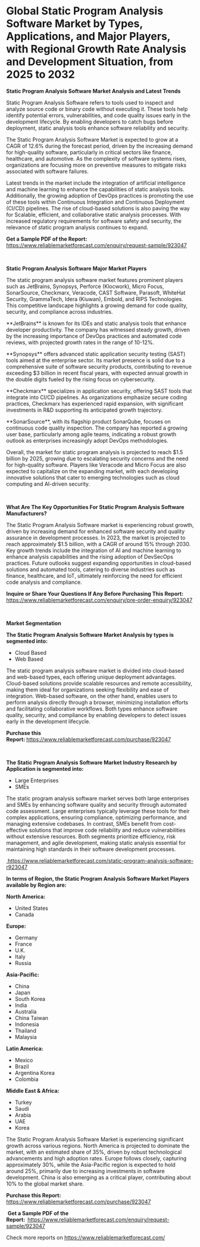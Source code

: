 <p><h1>Global Static Program Analysis Software Market by Types, Applications, and Major Players, with Regional Growth Rate Analysis and Development Situation, from 2025 to 2032</h1></p><p><strong>Static Program Analysis Software Market Analysis and Latest Trends</strong></p>
<p><p>Static Program Analysis Software refers to tools used to inspect and analyze source code or binary code without executing it. These tools help identify potential errors, vulnerabilities, and code quality issues early in the development lifecycle. By enabling developers to catch bugs before deployment, static analysis tools enhance software reliability and security.</p><p>The Static Program Analysis Software Market is expected to grow at a CAGR of 12.6% during the forecast period, driven by the increasing demand for high-quality software, particularly in critical sectors like finance, healthcare, and automotive. As the complexity of software systems rises, organizations are focusing more on preventive measures to mitigate risks associated with software failures.</p><p>Latest trends in the market include the integration of artificial intelligence and machine learning to enhance the capabilities of static analysis tools. Additionally, the growing adoption of DevOps practices is promoting the use of these tools within Continuous Integration and Continuous Deployment (CI/CD) pipelines. The rise of cloud-based solutions is also paving the way for Scalable, efficient, and collaborative static analysis processes. With increased regulatory requirements for software safety and security, the relevance of static program analysis continues to expand.</p></p>
<p><strong>Get a Sample PDF of the Report:&nbsp;</strong> <a href="https://www.reliablemarketforecast.com/enquiry/request-sample/923047?utm_campaign=2449&utm_medium=2&utm_source=Github&utm_content=ia&utm_term=07032025&utm_id=static-program-analysis-software">https://www.reliablemarketforecast.com/enquiry/request-sample/923047</a></p>
<p>&nbsp;</p>
<p><strong>Static Program Analysis Software Major Market Players</strong></p>
<p><p>The static program analysis software market features prominent players such as JetBrains, Synopsys, Perforce (Klocwork), Micro Focus, SonarSource, Checkmarx, Veracode, CAST Software, Parasoft, WhiteHat Security, GrammaTech, Idera (Kiuwan), Embold, and RIPS Technologies. This competitive landscape highlights a growing demand for code quality, security, and compliance across industries.</p><p>**JetBrains** is known for its IDEs and static analysis tools that enhance developer productivity. The company has witnessed steady growth, driven by the increasing importance of DevOps practices and automated code reviews, with projected growth rates in the range of 10-12%.</p><p>**Synopsys** offers advanced static application security testing (SAST) tools aimed at the enterprise sector. Its market presence is solid due to a comprehensive suite of software security products, contributing to revenue exceeding $3 billion in recent fiscal years, with expected annual growth in the double digits fueled by the rising focus on cybersecurity.</p><p>**Checkmarx** specializes in application security, offering SAST tools that integrate into CI/CD pipelines. As organizations emphasize secure coding practices, Checkmarx has experienced rapid expansion, with significant investments in R&D supporting its anticipated growth trajectory.</p><p>**SonarSource**, with its flagship product SonarQube, focuses on continuous code quality inspection. The company has reported a growing user base, particularly among agile teams, indicating a robust growth outlook as enterprises increasingly adopt DevOps methodologies.</p><p>Overall, the market for static program analysis is projected to reach $1.5 billion by 2025, growing due to escalating security concerns and the need for high-quality software. Players like Veracode and Micro Focus are also expected to capitalize on the expanding market, with each developing innovative solutions that cater to emerging technologies such as cloud computing and AI-driven security.</p></p>
<p>&nbsp;</p>
<p><strong>What Are The Key Opportunities For Static Program Analysis Software Manufacturers?</strong></p>
<p><p>The Static Program Analysis Software market is experiencing robust growth, driven by increasing demand for enhanced software security and quality assurance in development processes. In 2023, the market is projected to reach approximately $1.5 billion, with a CAGR of around 15% through 2030. Key growth trends include the integration of AI and machine learning to enhance analysis capabilities and the rising adoption of DevSecOps practices. Future outlooks suggest expanding opportunities in cloud-based solutions and automated tools, catering to diverse industries such as finance, healthcare, and IoT, ultimately reinforcing the need for efficient code analysis and compliance.</p></p>
<p><strong>Inquire or Share Your Questions If Any Before Purchasing This Report:</strong> <a href="https://www.reliablemarketforecast.com/enquiry/pre-order-enquiry/923047?utm_campaign=2449&utm_medium=2&utm_source=Github&utm_content=ia&utm_term=07032025&utm_id=static-program-analysis-software">https://www.reliablemarketforecast.com/enquiry/pre-order-enquiry/923047</a></p>
<p>&nbsp;</p>
<p><strong>Market Segmentation</strong></p>
<p><strong>The Static Program Analysis Software Market Analysis by types is segmented into:</strong></p>
<p><ul><li>Cloud Based</li><li>Web Based</li></ul></p>
<p><p>The static program analysis software market is divided into cloud-based and web-based types, each offering unique deployment advantages. Cloud-based solutions provide scalable resources and remote accessibility, making them ideal for organizations seeking flexibility and ease of integration. Web-based software, on the other hand, enables users to perform analysis directly through a browser, minimizing installation efforts and facilitating collaborative workflows. Both types enhance software quality, security, and compliance by enabling developers to detect issues early in the development lifecycle.</p></p>
<p><strong>Purchase this Report:&nbsp;</strong><a href="https://www.reliablemarketforecast.com/purchase/923047?utm_campaign=2449&utm_medium=2&utm_source=Github&utm_content=ia&utm_term=07032025&utm_id=static-program-analysis-software">https://www.reliablemarketforecast.com/purchase/923047</a></p>
<p>&nbsp;</p>
<p><strong>The Static Program Analysis Software Market Industry Research by Application is segmented into:</strong></p>
<p><ul><li>Large Enterprises</li><li>SMEs</li></ul></p>
<p><p>The static program analysis software market serves both large enterprises and SMEs by enhancing software quality and security through automated code assessment. Large enterprises typically leverage these tools for their complex applications, ensuring compliance, optimizing performance, and managing extensive codebases. In contrast, SMEs benefit from cost-effective solutions that improve code reliability and reduce vulnerabilities without extensive resources. Both segments prioritize efficiency, risk management, and agile development, making static analysis essential for maintaining high standards in their software development processes.</p></p>
<p><a href="https://www.reliablemarketforecast.com/static-program-analysis-software-r923047?utm_campaign=2449&utm_medium=2&utm_source=Github&utm_content=ia&utm_term=07032025&utm_id=static-program-analysis-software">&nbsp;https://www.reliablemarketforecast.com/static-program-analysis-software-r923047</a></p>
<p><strong>In terms of Region, the Static Program Analysis Software Market Players available by Region are:</strong></p>
<p>
    <p> <strong> North America: </strong>
        <ul>
            <li>United States</li>
            <li>Canada</li>
        </ul>
        </p> 
    <p> <strong> Europe: </strong>
        <ul>
            <li>Germany</li>
            <li>France</li>
            <li>U.K.</li>
            <li>Italy</li>
            <li>Russia</li>
        </ul>
        </p> 
    <p> <strong> Asia-Pacific: </strong>
        <ul>
            <li>China</li>
            <li>Japan</li>
            <li>South Korea</li>
            <li>India</li>
            <li>Australia</li>
            <li>China Taiwan</li>
            <li>Indonesia</li>
            <li>Thailand</li>
            <li>Malaysia</li>
        </ul>
        </p> 
    <p> <strong> Latin America: </strong>
        <ul>
            <li>Mexico</li>
            <li>Brazil</li>
            <li>Argentina Korea</li>
            <li>Colombia</li>
        </ul>
        </p> 
    <p> <strong> Middle East & Africa: </strong>
        <ul>
            <li>Turkey</li>
            <li>Saudi</li>
            <li>Arabia</li>
            <li>UAE</li>
            <li>Korea</li>
        </ul>
    </p>
    </p>
<p><p>The Static Program Analysis Software Market is experiencing significant growth across various regions. North America is projected to dominate the market, with an estimated share of 35%, driven by robust technological advancements and high adoption rates. Europe follows closely, capturing approximately 30%, while the Asia-Pacific region is expected to hold around 25%, primarily due to increasing investments in software development. China is also emerging as a critical player, contributing about 10% to the global market share.</p></p>
<p><strong>Purchase this Report: </strong><a href="https://www.reliablemarketforecast.com/purchase/923047?utm_campaign=2449&utm_medium=2&utm_source=Github&utm_content=ia&utm_term=07032025&utm_id=static-program-analysis-software">https://www.reliablemarketforecast.com/purchase/923047</a></p>
<p>&nbsp;<strong>Get a Sample PDF of the Report:&nbsp;&nbsp;</strong><a href="https://www.reliablemarketforecast.com/enquiry/request-sample/923047?utm_campaign=2449&utm_medium=2&utm_source=Github&utm_content=ia&utm_term=07032025&utm_id=static-program-analysis-software">https://www.reliablemarketforecast.com/enquiry/request-sample/923047</a></p>
<p><strong></strong></p>
<p>Check more reports on <a href="https://www.reliablemarketforecast.com/?utm_campaign=2449&utm_medium=2&utm_source=Github&utm_content=ia&utm_term=07032025&utm_id=static-program-analysis-software">https://www.reliablemarketforecast.com/</a></p>